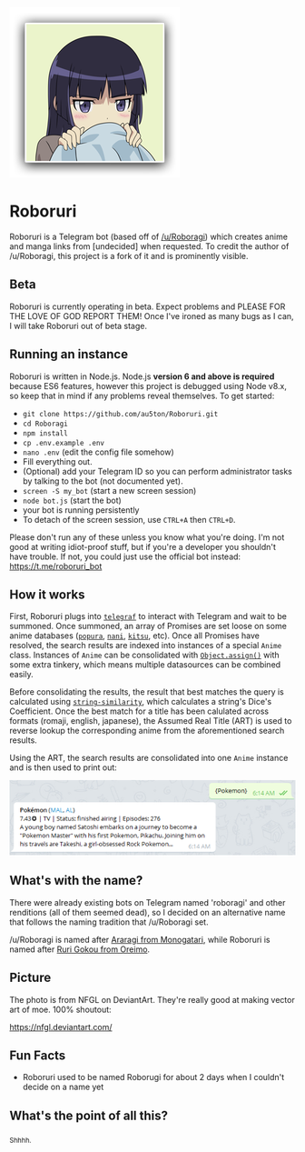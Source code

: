 ![roboruri](img/roboruri.png)

# Roboruri
Roboruri is a Telegram bot (based off of [/u/Roboragi](https://www.reddit.com/user/Roboragi/)) which creates anime and manga links from [undecided] when requested. To credit the author of /u/Roboragi, this project is a fork of it and is prominently visible.

## Beta
Roboruri is currently operating in beta. Expect problems and PLEASE FOR THE LOVE OF GOD REPORT THEM! Once I've ironed as many bugs as I can, I will take Roboruri out of beta stage.

## Running an instance
Roboruri is written in Node.js. Node.js **version 6 and above is required** because ES6 features, however this project is debugged using Node v8.x, so keep that in mind if any problems reveal themselves. To get started:
- `git clone https://github.com/au5ton/Roboruri.git`
- `cd Roboragi`
- `npm install`
- `cp .env.example .env`
- `nano .env` (edit the config file somehow)
- Fill everything out.
- (Optional) add your Telegram ID so you can perform administrator tasks by talking to the bot (not documented yet).
- `screen -S my_bot` (start a new screen session)
- `node bot.js` (start the bot)
- your bot is running persistently
- To detach of the screen session, use `CTRL+A` then `CTRL+D`.

Please don't run any of these unless you know what you're doing. I'm not good at writing idiot-proof stuff, but if you're a developer you shouldn't have trouble. If not, you could just use the official bot instead: https://t.me/roboruri_bot

## How it works
First, Roboruri plugs into [`telegraf`](https://npmjs.com/telegraf) to interact with Telegram and wait to be summoned. Once summoned, an array of Promises are set loose on some anime databases ([`popura`](https://npmjs.com/popura), [`nani`](https://npmjs.com/nani), [`kitsu`](https://npmjs.com/kitsu), etc). Once all Promises have resolved, the search results are indexed into instances of a special `Anime` class. Instances of `Anime` can be consolidated with [`Object.assign()`](https://developer.mozilla.org/en-US/docs/Web/JavaScript/Reference/Global_Objects/Object/assign) with some extra tinkery, which means multiple datasources can be combined easily.

Before consolidating the results, the result that best matches the query is calculated using [`string-similarity`](https://npmjs.com/string-similarity), which calculates a string's Dice's Coefficient. Once the best match for a title has been calulated across formats (romaji, english, japanese), the Assumed Real Title (ART) is used to reverse lookup the corresponding anime from the aforementioned search results.

Using the ART, the search results are consolidated into one `Anime` instance and is then used to print out:

![roboruri-kouhai](img/Screenshot_01.png)

## What's with the name?
There were already existing bots on Telegram named 'roboragi' and other renditions (all of them seemed dead), so I decided on an alternative name that follows the naming tradition that /u/Roboragi set.

/u/Roboragi is named after [Araragi from Monogatari](http://bakemonogatari.wikia.com/wiki/Koyomi_Araragi), while Roboruri is named after [Ruri Gokou from Oreimo](http://oreimo.wikia.com/wiki/Ruri_Gokou).

## Picture
The photo is from NFGL on DeviantArt. They're really good at making vector art of moe. 100% shoutout:

https://nfgl.deviantart.com/

## Fun Facts
- Roboruri used to be named Roborugi for about 2 days when I couldn't decide on a name yet

## What's the point of all this?
<sub>Shhhh.</sub>
